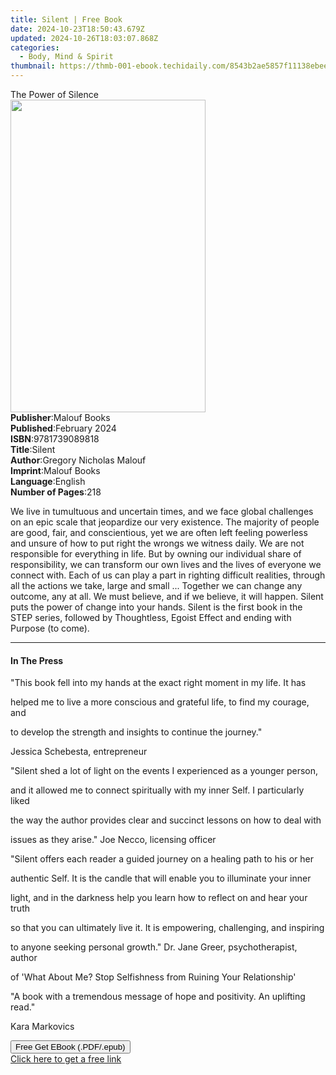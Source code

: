 ```yaml
---
title: Silent | Free Book
date: 2024-10-23T18:50:43.679Z
updated: 2024-10-26T18:03:07.868Z
categories:
  - Body, Mind & Spirit
thumbnail: https://thmb-001-ebook.techidaily.com/8543b2ae5857f11138ebeeb3b92ca87123cb7140f91bfec55f5f25b26cb9e37c.jpg
---
```

<main id="book-container">
  <div class="flex flex-col">
    <div class="book-brief flex-1 py-6 px-4 sm:p-6 md:py-10 md:px-8">
      <!-- brief-->
      <div class="book-brief-main">The Power of Silence</div>
    </div>
    <div
      class="book-meta-info flex-1 grid gap-4 col-start-1 col-end-3 row-start-1 sm:mb-6 sm:grid-cols-4 lg:gap-6 lg:col-start-2 lg:row-end-6 lg:row-span-6 lg:mb-0"
    >
      <div
        class="book-meta-info-left place-content-center mt-4 p-4 text-sm leading-6 col-start-2 col-span-2 dark:text-slate-400"
      >
        <img
          class="w-full h-500 object-cover rounded-lg sm:h-255 sm:col-span-2 lg:col-span-full"
          src="https://img-001-ebook.techidaily.com/6c760957c3efab8b9c4f36151c8be13a51c2ca9e83e7dcb18cfa85b0b8d97ede.jpg"
          alt=""
          width="312"
          height="500"
        />
      </div>
      <div
        class="book-meta-info-right mt-2 col-start-1 row-start-2 col-span-3 self-center"
      >
        <!-- meta data  -->
        <div class="flex flex-col px-4 md:px-8">
          <div class="flex-1">
            <strong>Publisher</strong>:<span class="px-2">Malouf Books</span>
          </div>
          <div class="flex-1">
            <strong>Published</strong>:<span class="px-2">February 2024</span>
          </div>
          <div class="flex-1">
            <strong>ISBN</strong>:<span class="px-2">9781739089818</span>
          </div>
          <div class="flex-1">
            <strong>Title</strong>:<span class="px-2">Silent</span>
          </div>
          <div class="flex-1">
            <strong>Author</strong>:<span class="px-2"
              >Gregory Nicholas Malouf</span
            >
          </div>
          <div class="flex-1">
            <strong>Imprint</strong>:<span class="px-2">Malouf Books</span>
          </div>
          <div class="flex-1">
            <strong>Language</strong>:<span class="px-2">English</span>
          </div>
          <div class="flex-1">
            <strong>Number of Pages</strong>:<span class="px-2">218</span>
          </div>
        </div>
      </div>
    </div>
    <div class="book-description flex-1 py-6 px-4 sm:p-6 md:py-10 md:px-8">
      <div class="book-description-main">
        <div accordion-content="" id="description">
          <p>
            We live in tumultuous and uncertain times, and we face global
            challenges on an epic scale that jeopardize our very existence. The
            majority of people are good, fair, and conscientious, yet we are
            often left feeling powerless and unsure of how to put right the
            wrongs we witness daily. We are not responsible for everything in
            life. But by owning our individual share of responsibility, we can
            transform our own lives and the lives of everyone we connect with.
            Each of us can play a part in righting difficult realities, through
            all the actions we take, large and small ... Together we can change
            any outcome, any at all. We must believe, and if we believe, it will
            happen. Silent puts the power of change into your hands. Silent is
            the first book in the STEP series, followed by Thoughtless, Egoist
            Effect and ending with Purpose (to come).
          </p>
        </div>
      </div>
    </div>
    <div class="book-excerpts flex-1 py-6 px-4 sm:p-6 md:py-10 md:px-8">
      <!-- excerpts-->
      <div class="book-excerpts-main">
        <hr />
        <h4 class="placeholder placeholder-heading">
          <span>In The Press</span>
        </h4>
        <p></p>
        <p>
          "This book fell into my hands at the exact right moment in my life. It
          has
        </p>
        <p>
          helped me to live a more conscious and grateful life, to find my
          courage, and
        </p>
        <p>to develop the strength and insights to continue the journey."</p>
        <p>Jessica Schebesta, entrepreneur</p>
        <p>
          "Silent shed a lot of light on the events I experienced as a younger
          person,
        </p>
        <p>
          and it allowed me to connect spiritually with my inner Self. I
          particularly liked
        </p>
        <p>
          the way the author provides clear and succinct lessons on how to deal
          with
        </p>
        <p>issues as they arise." Joe Necco, licensing officer</p>
        <p>
          "Silent offers each reader a guided journey on a healing path to his
          or her
        </p>
        <p>
          authentic Self. It is the candle that will enable you to illuminate
          your inner
        </p>
        <p>
          light, and in the darkness help you learn how to reflect on and hear
          your truth
        </p>
        <p>
          so that you can ultimately live it. It is empowering, challenging, and
          inspiring
        </p>
        <p>
          to anyone seeking personal growth." Dr. Jane Greer, psychotherapist,
          author
        </p>
        <p>
          of 'What About Me? Stop Selfishness from Ruining Your Relationship'
        </p>
        <p>
          "A book with a tremendous message of hope and positivity. An uplifting
          read."
        </p>
        <p>Kara Markovics</p>
        <p></p>
      </div>
    </div>
    <div
      class="book-about-author flex-1 py-6 px-4 sm:p-6 md:py-10 md:px-8"
    ></div>
    <div class="book-free-get flex-1 py-6 px-4 sm:p-6 md:py-10 md:px-8">
      <button
        id="btn-free-get"
        class="bg-blue-500 hover:bg-blue-700 text-white font-bold py-2 px-4 rounded"
      >
        Free Get EBook (.PDF/.epub)
      </button>
      <div id="countdown-display" class="px-2 text-lg mt-2"></div>
      <a
        id="free-link"
        class="hidden bg-blue-500 hover:bg-blue-700 text-white font-bold py-2 px-4 rounded"
        href="https://www.ebooks.com/en-us/book/211246089/silent/gregory-nicholas-malouf/"
        target="_blank"
        >Click here to get a free link</a
      >
    </div>
    <script>
      let countdownTime = 0;
      let countdownInterval = null;
      document
        .getElementById('btn-free-get')
        .addEventListener('click', startCountdown);
      function startCountdown() {
        countdownTime = new Date().getTime() + 60000 * 3;
        countdownInterval = setInterval(updateCountdown, 1000);
        document.getElementById('btn-free-get').disabled = true;
        document
          .getElementById('btn-free-get')
          .classList.add('bg-gray-500', 'cursor-not-allowed');
      }
      function updateCountdown() {
        let currentTime = new Date().getTime();
        let timeLeft = countdownTime - currentTime;
        let secondsLeft = Math.floor(timeLeft / 1000);
        document.getElementById('countdown-display').innerHTML =
          `Remaining time: ${secondsLeft} seconds.`;
        if (secondsLeft <= 0) {
          clearInterval(countdownInterval);
          document.getElementById('btn-free-get').classList.add('hidden');
          document.getElementById('free-link').classList.remove('hidden');
          document.getElementById('countdown-display').innerHTML = '';
        }
      }
    </script>
  </div>
</main>

<ins class="adsbygoogle"
      style="display:block"
      data-ad-client="ca-pub-7571918770474297"
      data-ad-slot="8358498916"
      data-ad-format="auto"
      data-full-width-responsive="true"></ins>
    